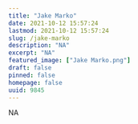 ```yaml
---
title: "Jake Marko"
date: 2021-10-12 15:57:24
lastmod: 2021-10-12 15:57:24
slug: /jake-marko
description: "NA"
excerpt: "NA"
featured_image: ["Jake Marko.png"]
draft: false
pinned: false
homepage: false
uuid: 9845
---
```

NA
